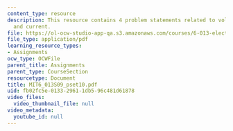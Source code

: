 ```yaml
---
content_type: resource
description: This resource contains 4 problem statements related to voltage, transmitter,
  and current.
file: https://ol-ocw-studio-app-qa.s3.amazonaws.com/courses/6-013-electromagnetics-and-applications-spring-2009/fb02fc5e013329611db596c481d61878_MIT6_013S09_pset10.pdf
file_type: application/pdf
learning_resource_types:
- Assignments
ocw_type: OCWFile
parent_title: Assignments
parent_type: CourseSection
resourcetype: Document
title: MIT6_013S09_pset10.pdf
uid: fb02fc5e-0133-2961-1db5-96c481d61878
video_files:
  video_thumbnail_file: null
video_metadata:
  youtube_id: null
---
```

